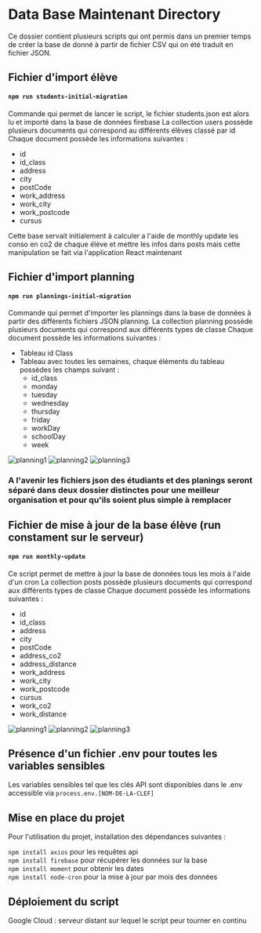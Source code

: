 # Data Base Maintenant Directory 

Ce dossier contient plusieurs scripts qui ont permis dans un premier temps de créer la base de donné à partir de fichier CSV qui on été traduit en fichier JSON.

## Fichier d'import élève

#### `npm run students-initial-migration`

Commande qui permet de lancer le script, le fichier students.json est alors lu et importé dans la base de données firebase
La collection users possède plusieurs documents qui correspond au différents élèves classé par id
Chaque document possède les informations suivantes :
- id
- id_class
- address
- city
- postCode
- work_address
- work_city
- work_postcode
- cursus

Cette base servait initialement à calculer a l'aide de monthly update les conso en co2 de chaque élève et mettre les infos dans posts mais cette manipulation se fait via l'application React maintenant

## Fichier d'import planning

#### `npm run plannings-initial-migration`

Commande qui permet d'importer les plannings dans la base de données à partir des différents fichiers JSON planning.
La collection planning possède plusieurs documents qui correspond aux différents types de classe
Chaque document possède les informations suivantes :
- Tableau id Class
- Tableau avec toutes les semaines, chaque éléments du tableau possèdes les champs suivant : 
  - id_class 
  - monday
  - tuesday
  - wednesday
  - thursday
  - friday
  - workDay
  - schoolDay
  - week

<img src="/Users/sophiahmamouche/Desktop/workshop/images/planning(1).png" alt="planning1"/>
<img src="/Users/sophiahmamouche/Desktop/workshop/images/plannnig(2).png" alt="planning2"/>
<img src="/Users/sophiahmamouche/Desktop/workshop/images/planning(3).png" alt="planning3"/>

### A l'avenir les fichiers json des étudiants et des planings seront séparé dans deux dossier distinctes pour une meilleur organisation et pour qu'ils soient plus simple à remplacer

## Fichier de mise à jour de la base élève (run constament sur le serveur)

#### `npm run monthly-update`

Ce script permet de mettre à jour la base de données tous les mois à l'aide d'un cron
La collection posts possède plusieurs documents qui correspond aux différents types de classe
Chaque document possède les informations suivantes :
- id
- id_class
- address
- city
- postCode
- address_co2
- address_distance
- work_address
- work_city
- work_postcode
- cursus
- work_co2
- work_distance
  
<img src="/Users/sophiahmamouche/Desktop/workshop/images/posts(1).png" alt="planning1"/>
<img src="/Users/sophiahmamouche/Desktop/workshop/images/posts(2).png" alt="planning2"/>
<img src="/Users/sophiahmamouche/Desktop/workshop/images/posts(3).png" alt="planning3"/>

## Présence d'un fichier .env pour toutes les variables sensibles

Les variables sensibles tel que les clés API sont disponibles dans le .env accessible via  `process.env.[NOM-DE-LA-CLEF]`

## Mise en place du projet

Pour l'utilisation du projet, installation des dépendances suivantes :

`npm install axios` pour les requêtes api <br/>
`npm install firebase` pour récupérer les données sur la base <br/>
`npm install moment` pour obtenir les dates <br/>
`npm install node-cron` pour la mise à jour par mois des données

## Déploiement du script

Google Cloud : serveur distant sur lequel le script peur tourner en continu